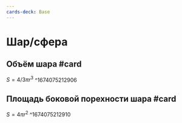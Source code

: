 ```yaml
---
cards-deck: Base
---
```


# Шар/сфера

## Объём шара #card 
$S = 4/3 \pi r^3$
^1674075212906

## Площадь боковой порехности шара #card 
$S = 4 \pi r^2$
^1674075212910
